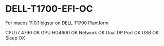 # DELL-T1700-EFI-OC
For macos 11.0.1 bigsur on DELL T1700 Plantform

CPU i7 4790 OK
GPU HD4600 OK
Network OK
Dual DP Port OK
USB OK
Sleep OK
